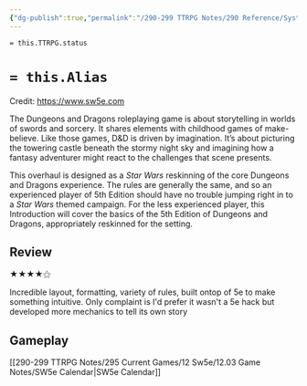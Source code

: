 ```yaml
---
{"dg-publish":true,"permalink":"/290-299 TTRPG Notes/290 Reference/Systems/Sys_Large/Star Wars 5e/"}
---
```


`= this.TTRPG.status`

# `= this.Alias`
Credit: https://www.sw5e.com

The Dungeons and Dragons roleplaying game is about storytelling in worlds of swords and sorcery. It shares elements with childhood games of make-believe. Like those games, D&D is driven by imagination. It’s about picturing the towering castle beneath the stormy night sky and imagining how a fantasy adventurer might react to the challenges that scene presents.

This overhaul is designed as a _Star Wars_ reskinning of the core Dungeons and Dragons experience. The rules are generally the same, and so an experienced player of 5th Edition should have no trouble jumping right in to a _Star Wars_ themed campaign. For the less experienced player, this Introduction will cover the basics of the 5th Edition of Dungeons and Dragons, appropriately reskinned for the setting.

## Review

★★★★⚝ 

Incredible layout, formatting, variety of rules, built ontop of 5e to make something intuitive.
Only complaint is I'd prefer it wasn't a 5e hack but developed more mechanics to tell its own story

## Gameplay

[[290-299 TTRPG Notes/295 Current Games/12 Sw5e/12.03 Game Notes/SW5e Calendar\|SW5e Calendar]]